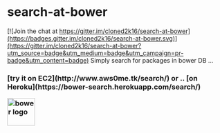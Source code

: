# search-at-bower

[![Join the chat at https://gitter.im/cloned2k16/search-at-bower](https://badges.gitter.im/cloned2k16/search-at-bower.svg)](https://gitter.im/cloned2k16/search-at-bower?utm_source=badge&utm_medium=badge&utm_campaign=pr-badge&utm_content=badge)
Simply search for packages in bower DB ...

<h3>[try it on EC2](http://www.aws0me.tk/search/) or .. [on Heroku](https://bower-search.herokuapp.com/search/)

<A href="http://bower.io/" ><IMG src="http://bower.io/img/bower-logo.png" alt="bower logo" width=64></A>
